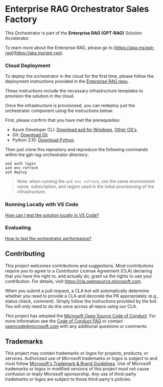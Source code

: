 # Enterprise RAG Orchestrator Sales Factory

This Orchestrator is part of the **Enterprise RAG (GPT-RAG)** Solution Accelerator.

To learn more about the Enterprise RAG, please go to [https://aka.ms/gpt-rag](https://aka.ms/gpt-rag).

### Cloud Deployment

To deploy the orchestrator in the cloud for the first time, please follow the deployment instructions provided in the [Enterprise RAG repo](https://github.com/Azure/GPT-RAG?tab=readme-ov-file#getting-started).  
   
These instructions include the necessary infrastructure templates to provision the solution in the cloud.  
   
Once the infrastructure is provisioned, you can redeploy just the orchestrator component using the instructions below:

First, please confirm that you have met the prerequisites:

 - Azure Developer CLI: [Download azd for Windows](https://azdrelease.azureedge.net/azd/standalone/release/1.5.0/azd-windows-amd64.msi), [Other OS's](https://learn.microsoft.com/en-us/azure/developer/azure-developer-cli/install-azd).
 - Git: [Download Git](https://git-scm.com/downloads)
 - Python 3.10: [Download Python](https://www.python.org/downloads/release/python-31011/)

Then just clone this repository and reproduce the following commands within the gpt-rag-orchestrator directory:  

```
azd auth login  
azd env refresh  
azd deploy  
```

> Note: when running the ```azd env refresh```, use the same environment name, subscription, and region used in the initial provisioning of the infrastructure.

### Running Locally with VS Code  
   
[How can I test the solution locally in VS Code?](docs/LOCAL_DEPLOYMENT.md)

### Evaluating

[How to test the orchestrator performance?](docs/LOADTEST.md)

## Contributing

This project welcomes contributions and suggestions.  Most contributions require you to agree to a
Contributor License Agreement (CLA) declaring that you have the right to, and actually do, grant us
the rights to use your contribution. For details, visit https://cla.opensource.microsoft.com.

When you submit a pull request, a CLA bot will automatically determine whether you need to provide
a CLA and decorate the PR appropriately (e.g., status check, comment). Simply follow the instructions
provided by the bot. You will only need to do this once across all repos using our CLA.

This project has adopted the [Microsoft Open Source Code of Conduct](https://opensource.microsoft.com/codeofconduct/).
For more information see the [Code of Conduct FAQ](https://opensource.microsoft.com/codeofconduct/faq/) or
contact [opencode@microsoft.com](mailto:opencode@microsoft.com) with any additional questions or comments.

## Trademarks

This project may contain trademarks or logos for projects, products, or services. Authorized use of Microsoft
trademarks or logos is subject to and must follow
[Microsoft's Trademark & Brand Guidelines](https://www.microsoft.com/en-us/legal/intellectualproperty/trademarks/usage/general).
Use of Microsoft trademarks or logos in modified versions of this project must not cause confusion or imply Microsoft sponsorship.
Any use of third-party trademarks or logos are subject to those third-party's policies.
